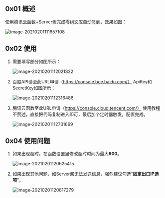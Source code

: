 ## 0x01 概述



使用腾讯云函数+Server酱完成零组文库自动签到，效果如图：

![image-20210201111657108](https://typora-mine.oss-cn-beijing.aliyuncs.com/typora/image-20210201111657108.png)



## 0x02 使用

1. 需要填写部分如图所示：

   ![image-20210201112021822](https://typora-mine.oss-cn-beijing.aliyuncs.com/typora/image-20210201112021822.png)



2. 百度API请至此URL申请（https://console.bce.baidu.com/） ApiKey和SecretKey如图所示：

   ![image-20210201112316486](https://typora-mine.oss-cn-beijing.aliyuncs.com/typora/image-20210201112316486.png)



3. 腾讯云函数至此URL申请（https://console.cloud.tencent.com/） 使用教程不赘述，直接把代码复制进入即可，最后加个定时器触发，配置完成。

   ![image-20210201112731669](https://typora-mine.oss-cn-beijing.aliyuncs.com/typora/image-20210201112731669.png)



## 0x04 使用问题

1. 如果出现超时，在函数设置里修改超时时间为最大**900**。

   ![image-20210201120625415](https://typora-mine.oss-cn-beijing.aliyuncs.com/typora/image-20210201120625415.png)


2. 如果出现其他问题，如Server酱无法发送信息，强烈建议勾选“**固定出口IP选项**”。

   ![image-20210201120817279](https://typora-mine.oss-cn-beijing.aliyuncs.com/typora/image-20210201120817279.png)
